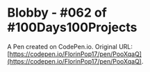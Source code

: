# Blobby - #062 of #100Days100Projects

A Pen created on CodePen.io. Original URL: [https://codepen.io/FlorinPop17/pen/PooXqaQ](https://codepen.io/FlorinPop17/pen/PooXqaQ).


